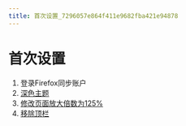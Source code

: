 ```yaml
---
title: 首次设置_7296057e864f411e9682fba421e94878
---
```


# 首次设置

1. 登录Firefox同步账户
2. [深色主题](深色主题.md) 
3. [修改页面放大倍数为125%](修改页面放大倍数为125%2042e8c83ea9c14a3c83991ee626275932.md) 
4. [移除顶栏](移除顶栏.md)